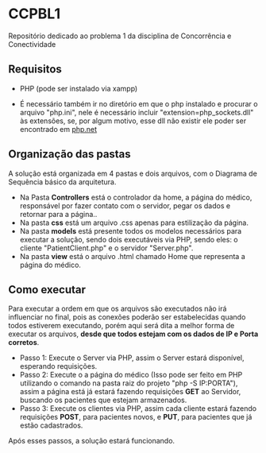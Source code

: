 # CCPBL1
Repositório dedicado ao problema 1 da disciplina de Concorrência e Conectividade

## Requisitos

- PHP (pode ser instalado via xampp)

- É necessário também ir no diretório em que o php instalado e procurar o arquivo "php.ini", nele é necessário incluir "extension=php_sockets.dll" às extensões, se, por algum motivo, esse dll não existir ele poder ser encontrado em <a href="https://www.php.net/downloads.php"> php.net</a>

## Organização das pastas

A solução está organizada em 4 pastas e dois arquivos, com o Diagrama de Sequência básico da arquitetura.

- Na Pasta **Controllers** está o controlador da home, a página do médico, responsável por fazer contato com o servidor, pegar os dados e retornar para a página..
- Na pasta **css** está um arquivo .css apenas para estilização da página.
- Na pasta **models** está presente todos os modelos necessários para executar a solução, sendo dois executáveis via PHP, sendo eles: o cliente "PatientClient.php"  e o servidor "Server.php".
- Na pasta **view** está o arquivo .html chamado Home que representa a página do médico.

## Como executar

Para executar a ordem em que os arquivos são executados não irá influenciar no final, pois as conexões poderão ser estabelecidas quando todos estiverem executando, porém aqui será dita a melhor forma de executar os arquivos, **desde que todos estejam com os dados de IP e Porta corretos**.

- Passo 1: Execute o Server via PHP, assim o Server estará disponível, esperando requisições.
- Passo 2: Execute o a página do médico (Isso pode ser feito em PHP utilizando o comando na pasta raiz do projeto "php -S IP:PORTA"), assim a página está já estará fazendo requisições **GET** ao Servidor, buscando os pacientes que estejam armazenados.
- Passo 3: Execute os clientes via PHP, assim cada cliente estará fazendo requisições **POST**, para pacientes novos, e **PUT**, para pacientes que já estão cadastrados.

Após esses passos, a solução estará funcionando.
